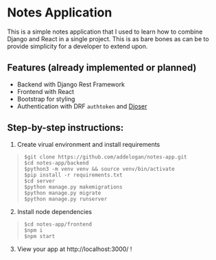 # Notes Application

This is a simple notes application that I used to learn how to combine Django and React in a single project. This is as bare bones as can be to provide simplicity for a developer to extend upon.
## Features (already implemented or planned)

- Backend with Django Rest Framework
- Frontend with React 
- Bootstrap for styling
- Authentication with DRF `authtoken` and [Djoser](https://djoser.readthedocs.io/en/latest/)

## Step-by-step instructions:
1. Create virual environment and install requirements
> ```
> $git clone https://github.com/addelogan/notes-app.git
> $cd notes-app/backend
> $python3 -m venv venv && source venv/bin/activate
> $pip install -r requirements.txt
> $cd server
> $python manage.py makemigrations
> $python manage.py migrate
> $python manage.py runserver
> ```
2. Install node dependencies
> ```
> $cd notes-app/frontend
> $npm i
> $npm start
> ```
3. View your app at http://localhost:3000/ !
